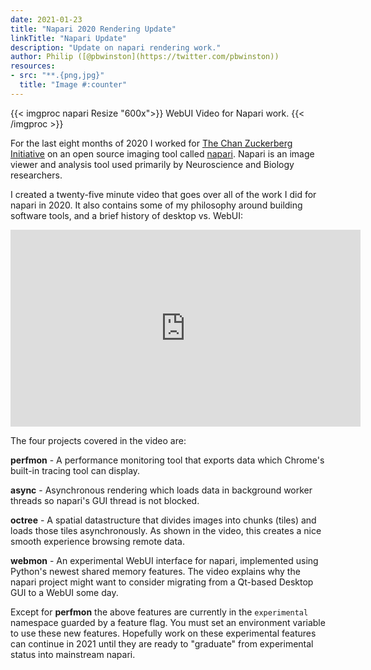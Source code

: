 ```yaml
---
date: 2021-01-23
title: "Napari 2020 Rendering Update"
linkTitle: "Napari Update"
description: "Update on napari rendering work."
author: Philip ([@pbwinston](https://twitter.com/pbwinston))
resources:
- src: "**.{png,jpg}"
  title: "Image #:counter"
---
```


{{< imgproc napari Resize "600x">}}
WebUI Video for Napari work.
{{< /imgproc >}}

For the last eight months of 2020 I worked for [The Chan Zuckerberg
Initiative](https://chanzuckerberg.com/) on an open source imaging tool
called [napari](https://napari.org). Napari is an image viewer and analysis
tool used primarily by Neuroscience and Biology researchers.

I created a twenty-five minute video that goes over all of the work I did
for napari in 2020. It also contains some of my philosophy around building
software tools, and a brief history of desktop vs. WebUI:


<iframe width="560" height="315" src="https://www.youtube.com/embed/X5Ar8JA2tc8" frameborder="0" allow="accelerometer; autoplay; clipboard-write; encrypted-media; gyroscope; picture-in-picture" allowfullscreen></iframe>

The four projects covered in the video are:

**perfmon** - A performance monitoring tool that exports data
which Chrome's built-in tracing tool can display.

**async** - Asynchronous rendering which loads data in background worker
threads so napari's GUI thread is not blocked.

**octree** - A spatial datastructure that divides images into chunks
(tiles) and loads those tiles asynchronously. As shown in the video, this
creates a nice smooth experience browsing remote data.

**webmon** - An experimental WebUI interface for napari, implemented using
Python's newest shared memory features. The video explains why the napari
project might want to consider migrating from a Qt-based Desktop GUI to a
WebUI some day.

Except for **perfmon** the above features are currently in the
`experimental` namespace guarded by a feature flag. You must set an
environment variable to use these new features. Hopefully work on these
experimental features can continue in 2021 until they are ready to
"graduate" from experimental status into mainstream napari.
